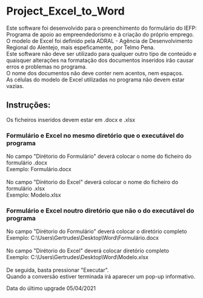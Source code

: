 # Project_Excel_to_Word

Este software foi desenvolvido para o preenchimento do formulário do IEFP: Programa de apoio ao empreendedorismo e à criação do próprio emprego. O modelo de Excel foi definido pela ADRAL - Agência de Desenvolvimento Regional do Alentejo, mais espeficamente, por Telmo Pena.\
Este software não deve ser utilizado para qualquer outro tipo de conteúdo e quaisquer alterações na formatação dos documentos inseridos irão causar erros e problemas no programa.\
O nome dos documentos não deve conter nem acentos, nem espaços.\
As células do modelo de Excel utilizadas no programa não devem estar vazias. 

## Instruções:
Os ficheiros inseridos devem estar em .docx e .xlsx
### Formulário e Excel no mesmo diretório que o executável do programa
No campo "Dirétorio do Formulário" deverá colocar o nome do ficheiro do formulário .docx\
Exemplo: Formulário.docx\
\
No campo "Dirétorio do Excel" deverá colocar o nome do ficheiro do formulário .xlsx\
Exemplo: Modelo.xlsx
### Formulário e Excel noutro diretório que não o do executável do programa
No campo "Dirétorio do Formulário" deverá colocar o diretório completo\
Exemplo: C:\Users\Gertrudes\Desktop\Word\Formulário.docx\
\
No campo "Dirétorio do Excel" deverá colocar diretório completo\
Exemplo: C:\Users\Gertrudes\Desktop\Word\Modelo.xlsx\
\
De seguida, basta pressionar "Executar".\
Quando a conversão estiver terminada irá aparecer um pop-up informativo.

Data do último upgrade 05/04/2021